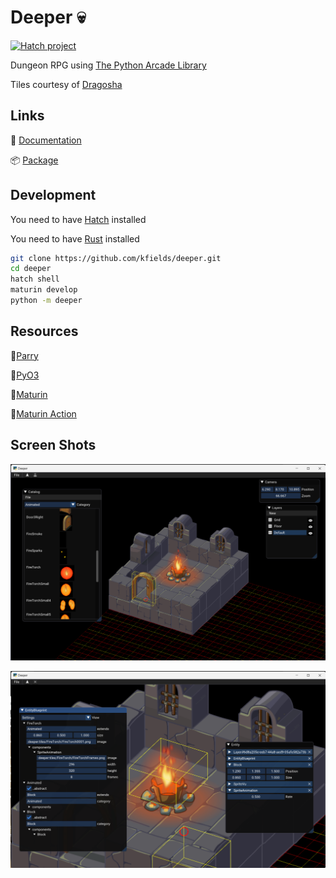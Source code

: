 # Deeper :skull:

[![Hatch project](https://img.shields.io/badge/%F0%9F%A5%9A-Hatch-4051b5.svg)](https://github.com/pypa/hatch)

Dungeon RPG using [The Python Arcade Library](https://arcade.academy/)

Tiles courtesy of [Dragosha](https://dragosha.com/free/dungeon-part-1-tiles.html)

## Links

:notebook: [Documentation](https://kfields.github.io/deeper/)

:package: [Package](https://pypi.org/project/deeper-rpg/)

## Development

You need to have [Hatch](https://hatch.pypa.io/latest/install/) installed

You need to have [Rust](https://www.rust-lang.org/tools/install) installed

```bash
git clone https://github.com/kfields/deeper.git
cd deeper
hatch shell
maturin develop
python -m deeper
```

## Resources

:link:[Parry](https://parry.rs/)

:link:[PyO3](https://github.com/PyO3/pyo3)

:link:[Maturin](https://github.com/PyO3/maturin)

:link:[Maturin Action](https://github.com/messense/maturin-action)

## Screen Shots

![Level Editor Screen Shot](https://github.com/kfields/deeper/blob/main/images/deeper1.png?raw=true "Level Editor")

![Entity Editor Screen Shot](https://github.com/kfields/deeper/blob/main/images/deeper2.png?raw=true "Entity Editor")
